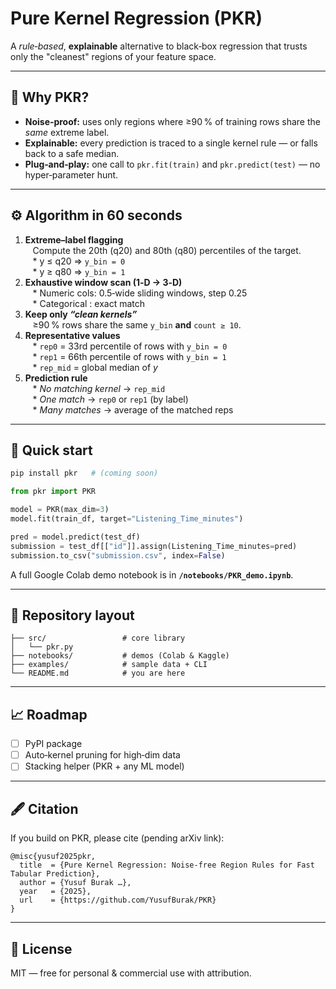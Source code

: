 # Pure Kernel Regression (PKR)

A *rule‑based*, **explainable** alternative to black‑box regression that trusts only the "cleanest" regions of your feature space.

---
## 🌟 Why PKR?
* **Noise‑proof:** uses only regions where ≥90 % of training rows share the *same* extreme label.
* **Explainable:** every prediction is traced to a single kernel rule — or falls back to a safe median.
* **Plug‑and‑play:** one call to `pkr.fit(train)` and `pkr.predict(test)` — no hyper‑parameter hunt.

---
## ⚙️ Algorithm in 60 seconds
1. **Extreme–label flagging**  
   Compute the 20th (q20) and 80th (q80) percentiles of the target.  
   * y ≤ q20 ⇒ `y_bin = 0`  
   * y ≥ q80 ⇒ `y_bin = 1`
2. **Exhaustive window scan (1‑D → 3‑D)**  
   * Numeric cols: 0.5‑wide sliding windows, step 0.25  
   * Categorical : exact match
3. **Keep only _“clean kernels”_**  
   ≥90 % rows share the same `y_bin` **and** `count ≥ 10`.
4. **Representative values**  
   * `rep0` = 33rd percentile of rows with `y_bin = 0`  
   * `rep1` = 66th percentile of rows with `y_bin = 1`  
   * `rep_mid` = global median of *y*
5. **Prediction rule**  
   * *No matching kernel* → `rep_mid`  
   * *One match* → `rep0` or `rep1` (by label)  
   * *Many matches* → average of the matched reps

---
## 🔧 Quick start
```bash
pip install pkr   # (coming soon)
```
```python
from pkr import PKR

model = PKR(max_dim=3)
model.fit(train_df, target="Listening_Time_minutes")

pred = model.predict(test_df)
submission = test_df[["id"]].assign(Listening_Time_minutes=pred)
submission.to_csv("submission.csv", index=False)
```
A full Google Colab demo notebook is in **`/notebooks/PKR_demo.ipynb`**.

---
## 📂 Repository layout
```
├── src/                 # core library
│   └── pkr.py
├── notebooks/           # demos (Colab & Kaggle)
├── examples/            # sample data + CLI
└── README.md            # you are here
```

---
## 📈 Roadmap
- [ ] PyPI package
- [ ] Auto‑kernel pruning for high‑dim data
- [ ] Stacking helper (PKR + any ML model)

---
## 🖋 Citation
If you build on PKR, please cite (pending arXiv link):
```
@misc{yusuf2025pkr,
  title  = {Pure Kernel Regression: Noise‑free Region Rules for Fast Tabular Prediction},
  author = {Yusuf Burak …},
  year   = {2025},
  url    = {https://github.com/YusufBurak/PKR}
}
```

---
## 📜 License
MIT — free for personal & commercial use with attribution.

